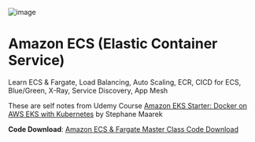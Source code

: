 <!--![image](https://user-images.githubusercontent.com/36029504/148509222-fc20fe1f-0996-4d15-8854-df58ff7a6e61.png)-->
![image](https://user-images.githubusercontent.com/36029504/148509480-ec9e4978-8b74-4e8e-be78-b2b22d22545e.png)

# Amazon ECS (Elastic Container Service)
Learn ECS &amp; Fargate, Load Balancing, Auto Scaling, ECR, CICD for ECS, Blue/Green, X-Ray, Service Discovery, App Mesh

These are self notes from Udemy Course [Amazon EKS Starter: Docker on AWS EKS with Kubernetes](https://www.udemy.com/course/amazon-eks-starter-kubernetes-on-aws/) by Stephane Maarek

**Code Download**: [Amazon ECS & Fargate Master Class Code Download](https://courses.datacumulus.com/downloads/amazon-ecs-95g/)
